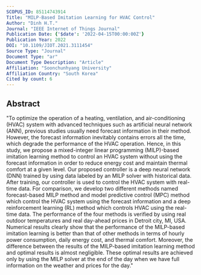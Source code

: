```yaml
---
SCOPUS_ID: 85114743914
Title: "MILP-Based Imitation Learning for HVAC Control"
Author: "Dinh H.T."
Journal: "IEEE Internet of Things Journal"
Publication Date: {'$date': '2022-04-15T00:00:00Z'}
Publication Year: 2022
DOI: "10.1109/JIOT.2021.3111454"
Source Type: "Journal"
Document Type: "ar"
Document Type Description: "Article"
Affiliation: "Soonchunhyang University"
Affiliation Country: "South Korea"
Cited by count: 6
---
```


## Abstract
"To optimize the operation of a heating, ventilation, and air-conditioning (HVAC) system with advanced techniques such as artificial neural network (ANN), previous studies usually need forecast information in their method. However, the forecast information inevitably contains errors all the time, which degrade the performance of the HVAC operation. Hence, in this study, we propose a mixed-integer linear programming (MILP)-based imitation learning method to control an HVAC system without using the forecast information in order to reduce energy cost and maintain thermal comfort at a given level. Our proposed controller is a deep neural network (DNN) trained by using data labeled by an MILP solver with historical data. After training, our controller is used to control the HVAC system with real-time data. For comparison, we develop two different methods named forecast-based MILP method and model predictive control (MPC) method which control the HVAC system using the forecast information and a deep reinforcement learning (RL) method which controls HVAC using the real-time data. The performance of the four methods is verified by using real outdoor temperatures and real day-ahead prices in Detroit city, MI, USA. Numerical results clearly show that the performance of the MILP-based imitation learning is better than that of other methods in terms of hourly power consumption, daily energy cost, and thermal comfort. Moreover, the difference between the results of the MILP-based imitation learning method and optimal results is almost negligible. These optimal results are achieved only by using the MILP solver at the end of the day when we have full information on the weather and prices for the day."
